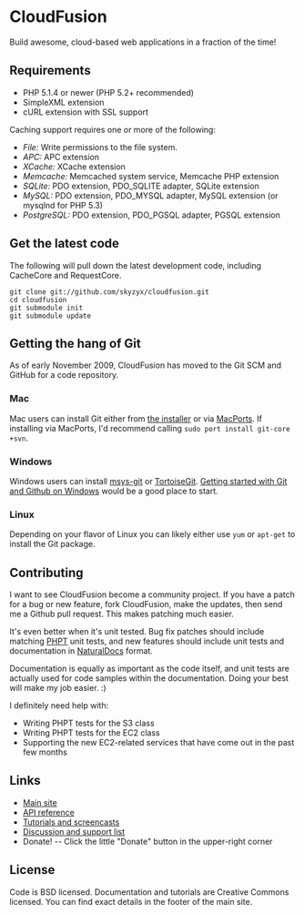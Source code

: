 # CloudFusion

Build awesome, cloud-based web applications in a fraction of the time!

## Requirements

* PHP 5.1.4 or newer (PHP 5.2+ recommended)
* SimpleXML extension
* cURL extension with SSL support

Caching support requires one or more of the following:

* *File:* Write permissions to the file system.
* *APC:* APC extension
* *XCache:* XCache extension
* *Memcache:* Memcached system service, Memcache PHP extension
* *SQLite:* PDO extension, PDO_SQLITE adapter, SQLite extension
* *MySQL:* PDO extension, PDO_MYSQL adapter, MySQL extension (or mysqlnd for PHP 5.3)
* *PostgreSQL:* PDO extension, PDO_PGSQL adapter, PGSQL extension

## Get the latest code

The following will pull down the latest development code, including CacheCore and RequestCore.

<pre><code>git clone git://github.com/skyzyx/cloudfusion.git
cd cloudfusion
git submodule init
git submodule update
</code></pre>

## Getting the hang of Git

As of early November 2009, CloudFusion has moved to the Git SCM and GitHub for a code repository.

### Mac

Mac users can install Git either from [the installer](http://code.google.com/p/git-osx-installer/downloads/list?can=3) or via [MacPorts](http://macports.org). If installing via MacPorts, I'd recommend calling `sudo port install git-core +svn`.

### Windows

Windows users can install [msys-git](http://code.google.com/p/msysgit/) or [TortoiseGit](http://code.google.com/p/tortoisegit/). [Getting started with Git and Github on Windows](http://kylecordes.com/2008/04/30/git-windows-go/) would be a good place to start.

### Linux

Depending on your flavor of Linux you can likely either use `yum` or `apt-get` to install the Git package.

## Contributing

I want to see CloudFusion become a community project. If you have a patch for a bug or new feature, fork CloudFusion, make the updates, then send me a Github pull request. This makes patching much easier.

It's even better when it's unit tested. Bug fix patches should include matching [PHPT](http://qa.php.net/write-test.php) unit tests, and new features should include unit tests and documentation in [NaturalDocs](http://naturaldocs.org) format.

Documentation is equally as important as the code itself, and unit tests are actually used for code samples within the documentation. Doing your best will make my job easier. :)

I definitely need help with:
* Writing PHPT tests for the S3 class
* Writing PHPT tests for the EC2 class
* Supporting the new EC2-related services that have come out in the past few months

## Links

* [Main site](http://getcloudfusion.com)
* [API reference](http://getcloudfusion.com/docs/latest)
* [Tutorials and screencasts](http://getcloudfusion.com/docs)
* [Discussion and support list](http://getcloudfusion.com/discussion)
* Donate! -- Click the little "Donate" button in the upper-right corner

## License

Code is BSD licensed. Documentation and tutorials are Creative Commons licensed. You can find exact details in the footer of the main site.
